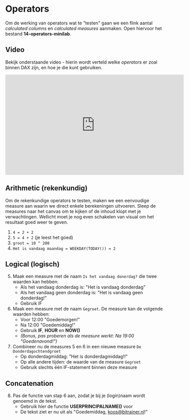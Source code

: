 # Operators

Om de werking van operators wat te "testen" gaan we een flink aantal *calculated columns* en *calculated measures* aanmaken. Open hiervoor het bestand **14-operators-minilab**.

## Video

Bekijk onderstaande video - hierin wordt verteld welke *operators* er zoal binnen DAX zijn, en hoe je die kunt gebruiken.

<iframe width="560" height="315" src="https://www.youtube.com/embed/prq4mybX4xs" frameborder="0" allow="accelerometer; autoplay; encrypted-media; gyroscope; picture-in-picture" allowfullscreen></iframe>

## Arithmetic (rekenkundig)

Om de rekenkundige operators te testen, maken we een eenvoudige measure aan waarin we direct enkele berekeningen uitvoeren. Sleep de measures naar het canvas om te kijken of de inhoud klopt met je verwachtingen. Wellicht moet je nog even schakelen van visual om het resultaat goed weer te geven.

1. `4 = 2 + 2`
2. `5 = 4 + 2` (je leest het goed)
3. `groot = 10 ^ 200`
4. `Het is vandaag maandag = WEEKDAY(TODAY()) = 2`

## Logical (logisch)

5. Maak een measure met de naam `Is het vandaag donerdag?` die twee waarden kan hebben:
   * Als het vandaag donderdag is: "Het is vandaag donderdag"
   * Als het vandaag geen donderdag is: "Het is vandaag geen donderdag!"
   * Gebruik IF
6. Maak een measure met de naam `Gegroet`. De measure kan de volgende waarden hebben:
   * Voor 12:00 "Goedemorgen!"
   * Na 12:00 "Goedemiddag!"
   * Gebruik **IF**, **HOUR** en **NOW()**
   * *(Bonus, pas proberen als de measure werkt: Na 19:00 "Goedenavond!")*
7. Combineer nu de measures 5 en 6 in een nieuwe measure `De Donderdagochtendgroet`
   * Op donderdagmiddag: "Het is donderdagmiddag!!"
   * Op alle andere tijden: de waarde van de measure `Gegroet`
   * Gebruik slechts één IF-statement binnen deze measure

## Concatenation

8. Pas de functie van stap 6 aan, zodat je bij je (login)naam wordt genoemd in de tekst.
   * Gebruik hier de functie **USERPRINCIPALNAME()** voor
   * De tekst ziet er nu uit als "Goedemiddag, koos@bitrainer.nl!"
